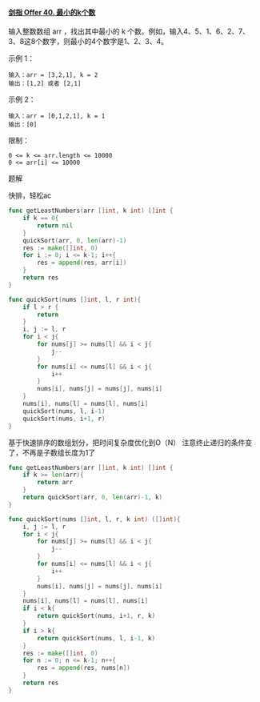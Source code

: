 #### [剑指 Offer 40. 最小的k个数](https://leetcode.cn/problems/zui-xiao-de-kge-shu-lcof/)

输入整数数组 arr ，找出其中最小的 k 个数。例如，输入4、5、1、6、2、7、3、8这8个数字，则最小的4个数字是1、2、3、4。

 

示例 1：

```
输入：arr = [3,2,1], k = 2
输出：[1,2] 或者 [2,1]
```

示例 2：

```
输入：arr = [0,1,2,1], k = 1
输出：[0]
```


限制：

```
0 <= k <= arr.length <= 10000
0 <= arr[i] <= 10000
```



题解

快排，轻松ac

```go
func getLeastNumbers(arr []int, k int) []int {
    if k == 0{
        return nil
    }
    quickSort(arr, 0, len(arr)-1)
    res := make([]int, 0)
    for i := 0; i <= k-1; i++{
        res = append(res, arr[i])
    } 
    return res
}

func quickSort(nums []int, l, r int){
    if l > r {
        return
    }
    i, j := l, r
    for i < j{
        for nums[j] >= nums[l] && i < j{
            j--
        }
        for nums[i] <= nums[l] && i < j{
            i++
        }
        nums[i], nums[j] = nums[j], nums[i]
    }
    nums[i], nums[l] = nums[l], nums[i]
    quickSort(nums, l, i-1)
    quickSort(nums, i+1, r)
}
```

基于快速排序的数组划分，把时间复杂度优化到O（N）
注意终止递归的条件变了，不再是子数组长度为1了

```GO
func getLeastNumbers(arr []int, k int) []int {
    if k >= len(arr){
        return arr
    }
    return quickSort(arr, 0, len(arr)-1, k)
}

func quickSort(nums []int, l, r, k int) ([]int){
    i, j := l, r
    for i < j{
        for nums[j] >= nums[l] && i < j{
            j--
        }
        for nums[i] <= nums[l] && i < j{
            i++
        }
        nums[i], nums[j] = nums[j], nums[i]
    }
    nums[i], nums[l] = nums[l], nums[i]
    if i < k{
        return quickSort(nums, i+1, r, k)
    }
    if i > k{
        return quickSort(nums, l, i-1, k)
    }
    res := make([]int, 0)
    for n := 0; n <= k-1; n++{
        res = append(res, nums[n])
    }
    return res
}
```

